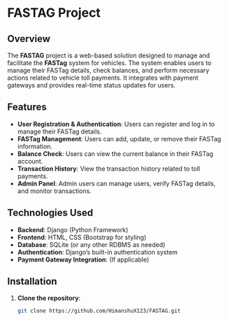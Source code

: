 # FASTAG Project

## Overview
The **FASTAG** project is a web-based solution designed to manage and facilitate the **FASTag** system for vehicles. The system enables users to manage their FASTag details, check balances, and perform necessary actions related to vehicle toll payments. It integrates with payment gateways and provides real-time status updates for users.

## Features
- **User Registration & Authentication**: Users can register and log in to manage their FASTag details.
- **FASTag Management**: Users can add, update, or remove their FASTag information.
- **Balance Check**: Users can view the current balance in their FASTag account.
- **Transaction History**: View the transaction history related to toll payments.
- **Admin Panel**: Admin users can manage users, verify FASTag details, and monitor transactions.

## Technologies Used
- **Backend**: Django (Python Framework)
- **Frontend**: HTML, CSS (Bootstrap for styling)
- **Database**: SQLite (or any other RDBMS as needed)
- **Authentication**: Django’s built-in authentication system
- **Payment Gateway Integration**: (If applicable)

## Installation

1. **Clone the repository**:
   ```bash
   git clone https://github.com/HimanshuX123/FASTAG.git
